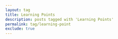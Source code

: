 ```yaml
---
layout: tag
title: Learning Points
description: posts tagged with 'Learning Points'
permalink: tag/learning-point
exclude: true
---
```


